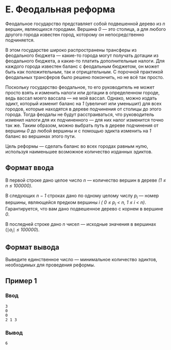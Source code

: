 # E. Феодальная реформа

Феодальное государство представляет собой подвешенной дерево из _n_ вершин, являющихся городами. Вершина _0_ — это
столица, а для любого другого города известен город, которому он непосредственно подчиняется.

В этом государстве широко распространены трансферы из феодального бюджета — какие-то города могут получать дотации из
феодального бюджета, а какие-то платить дополнительные налоги. Для каждого города известен баланс с феодальным бюджетом,
он может быть как положительным, так и отрицательным. С порочной практикой феодальных трансферов было решено покончить,
но не всё так просто.

Поскольку государство феодальное, то его руководитель не может просто взять и изменить налоги или дотации в определенном
городе, ведь вассал моего вассала — не мой вассал. Однако, можно издать эдикт, который изменит баланс на _1_ (увеличит
или уменьшит) для всех городов, которые находятся в дереве подчинения от столицы до этого города. Тогда феодалы не будут
расстраиваться, что руководитель изменил налоги для их подчиненного — для них налог изменится точно так же. Таким
образом, можно выбрать путь в дереве подчинения от вершины _0_ до любой вершины и с помощью эдикта изменить на _1_
баланс во вершинах этого пути.

Цель реформы — сделать баланс во всех городах равным нулю, используя наименьшее возможное количество изданных эдиктов.

## Формат ввода

В первой строке дано целое число _n_ — количество вершин в дереве _(1 ≤ n ≤ 100000)_.

В следующих _n − 1_ строках дано по одному целому числу _p<sub>i</sub>_ — номер вершины, являющейся предком вершины _i (
0 ≤ p<sub>i</sub> < n, 1 ≤ i < n)_. Гарантируется, что вам дано подвешенное дерево с корнем в вершине _0_.

В последней строке дано _n_ чисел — исходные значения в вершинах (∣_a<sub>i</sub>_∣ _≤ 100000_).

## Формат вывода

Выведите единственное число — минимальное количество эдиктов, необходимых для проведения реформы.

## Пример 1

### Ввод

    3
    0
    0
    2 1 3

### Вывод

    6
